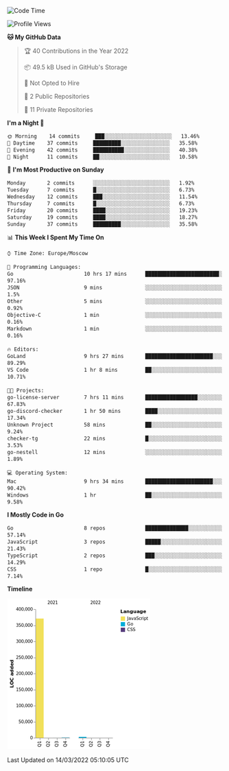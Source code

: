 <!--START_SECTION:waka-->
![Code Time](http://img.shields.io/badge/Code%20Time-211%20hrs%202%20mins-blue)

![Profile Views](http://img.shields.io/badge/Profile%20Views-0-blue)

**🐱 My GitHub Data** 

> 🏆 40 Contributions in the Year 2022
 > 
> 📦 49.5 kB Used in GitHub's Storage 
 > 
> 🚫 Not Opted to Hire
 > 
> 📜 2 Public Repositories 
 > 
> 🔑 11 Private Repositories  
 > 
**I'm a Night 🦉** 

```text
🌞 Morning    14 commits     ███░░░░░░░░░░░░░░░░░░░░░░   13.46% 
🌆 Daytime    37 commits     █████████░░░░░░░░░░░░░░░░   35.58% 
🌃 Evening    42 commits     ██████████░░░░░░░░░░░░░░░   40.38% 
🌙 Night      11 commits     ██░░░░░░░░░░░░░░░░░░░░░░░   10.58%

```
📅 **I'm Most Productive on Sunday** 

```text
Monday       2 commits      ░░░░░░░░░░░░░░░░░░░░░░░░░   1.92% 
Tuesday      7 commits      █░░░░░░░░░░░░░░░░░░░░░░░░   6.73% 
Wednesday    12 commits     ███░░░░░░░░░░░░░░░░░░░░░░   11.54% 
Thursday     7 commits      █░░░░░░░░░░░░░░░░░░░░░░░░   6.73% 
Friday       20 commits     ████░░░░░░░░░░░░░░░░░░░░░   19.23% 
Saturday     19 commits     ████░░░░░░░░░░░░░░░░░░░░░   18.27% 
Sunday       37 commits     █████████░░░░░░░░░░░░░░░░   35.58%

```


📊 **This Week I Spent My Time On** 

```text
⌚︎ Time Zone: Europe/Moscow

💬 Programming Languages: 
Go                       10 hrs 17 mins      ████████████████████████░   97.16% 
JSON                     9 mins              ░░░░░░░░░░░░░░░░░░░░░░░░░   1.5% 
Other                    5 mins              ░░░░░░░░░░░░░░░░░░░░░░░░░   0.92% 
Objective-C              1 min               ░░░░░░░░░░░░░░░░░░░░░░░░░   0.16% 
Markdown                 1 min               ░░░░░░░░░░░░░░░░░░░░░░░░░   0.16%

🔥 Editors: 
GoLand                   9 hrs 27 mins       ██████████████████████░░░   89.29% 
VS Code                  1 hr 8 mins         ██░░░░░░░░░░░░░░░░░░░░░░░   10.71%

🐱‍💻 Projects: 
go-license-server        7 hrs 11 mins       █████████████████░░░░░░░░   67.83% 
go-discord-checker       1 hr 50 mins        ████░░░░░░░░░░░░░░░░░░░░░   17.34% 
Unknown Project          58 mins             ██░░░░░░░░░░░░░░░░░░░░░░░   9.24% 
checker-tg               22 mins             █░░░░░░░░░░░░░░░░░░░░░░░░   3.53% 
go-nestell               12 mins             ░░░░░░░░░░░░░░░░░░░░░░░░░   1.89%

💻 Operating System: 
Mac                      9 hrs 34 mins       ██████████████████████░░░   90.42% 
Windows                  1 hr                ██░░░░░░░░░░░░░░░░░░░░░░░   9.58%

```

**I Mostly Code in Go** 

```text
Go                       8 repos             ██████████████░░░░░░░░░░░   57.14% 
JavaScript               3 repos             █████░░░░░░░░░░░░░░░░░░░░   21.43% 
TypeScript               2 repos             ███░░░░░░░░░░░░░░░░░░░░░░   14.29% 
CSS                      1 repo              █░░░░░░░░░░░░░░░░░░░░░░░░   7.14%

```


**Timeline**

![Chart not found](https://raw.githubusercontent.com/jeezft/jeezft/main/charts/bar_graph.png) 


 Last Updated on 14/03/2022 05:10:05 UTC
<!--END_SECTION:waka-->
